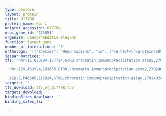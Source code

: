 ```yaml
---
type: protein
layout: protein
title: O17798
protein_name: kpc-1
uniprot_accession: O17798
ncbi_gene_id: '173051'
organism: Caenorhabditis elegans
function: target gene
number_of_interactions: '3'
orthologs: '[{"species": "Homo sapiens", "id": ["<a href=\"/protein/p09958\">P09958</a>"]}, {"species": "Mus musculus", "id": ["<a href=\"/protein/p23188\">P23188</a>"]}, {"species": "Rattus norvegicus", "id": ["<a href=\"/protein/g3v7i9\">G3V7I9</a>"]}, {"species": "Drosophila melanogaster", "id": ["A0A0B4KI15"]}, {"species": "Danio rerio", "id": ["<a href=\"/protein/f1qku2\">F1QKU2</a>", "<a href=\"/protein/f1qq43\">F1QQ43</a>"]}]'
jaspar_matrices: ''
tfs: 'nhr-11,Q23294,177724,GTRD,chromatin immunoprecipitation assay,27924024%5Buid%5D,No

  nhr-129,A5JYV4,183635,GTRD,chromatin immunoprecipitation assay,27924024%5Buid%5D,No

  zip-8,P46505,175924,GTRD,chromatin immunoprecipitation assay,27924024%5Buid%5D,No'
targets: ''
tfs_download: tfs_of_O17798.tsv
targets_download: ''
bindingSites_download: ''
binding_sites_ls: ''

---
```

